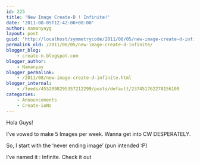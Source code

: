 ```yaml
---
id: 225
title: 'New Image Create-D ! Infinite!'
date: '2011-08-05T12:42:00+00:00'
author: namanyayg
layout: post
guid: 'http://localhost/symmetrycode/2011/08/05/new-image-create-d-infinite/'
permalink_old: /2011/08/05/new-image-create-d-infinite/
blogger_blog:
    - create-n.blogspot.com
blogger_author:
    - Namanyay
blogger_permalink:
    - /2011/08/new-image-create-d-infinite.html
blogger_internal:
    - /feeds/4552098295357212299/posts/default/237451762278156109
categories:
    - Announcements
    - Create-ioNs
---
```


Hola Guys!  
  
  
I’ve vowed to make 5 Images per week. Wanna get into CW DESPERATELY.  
  
  
So, I start with the ‘never ending image’ (pun intended :P)  
  
  
I’ve named it : Infinite. Check it out![![](http://3.bp.blogspot.com/-XYQq18s5ALA/TjvcgwbJYkI/AAAAAAAAAQc/CxQe70mxmoE/s640/Infinite.jpg)](http://3.bp.blogspot.com/-XYQq18s5ALA/TjvcgwbJYkI/AAAAAAAAAQc/CxQe70mxmoE/s1600/Infinite.jpg)